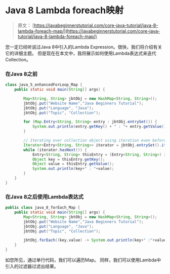 # Java 8 Lambda foreach映射

> 原文： [https://javabeginnerstutorial.com/core-java-tutorial/java-8-lambda-foreach-map/](https://javabeginnerstutorial.com/core-java-tutorial/java-8-lambda-foreach-map/)

您一定已经听说过Java 8中引入的Lambda Expression。很快，我们将介绍有关它的详细主题。 但是现在在本文中，我将展示如何使用Lambda表达式来迭代Collection。

### 在Java 8之前

```java
class java_5_enhancedForLoop_Map {
	public static void main(String[] args) {

		Map<String, String> jbtObj = new HashMap<String, String>();
		jbtObj.put("Website Name","Java Beginners Tutorial");
		jbtObj.put("Language", "Java");
		jbtObj.put("Topic", "Collection");

		for (Map.Entry<String, String> entry : jbtObj.entrySet()) {
			System.out.println(entry.getKey() + " : "+ entry.getValue());
		}

		// Iterating over collection object using iteration even before Java 5
		Iterator<Entry<String, String>> iterator = jbtObj.entrySet().iterator();
		while (iterator.hasNext()) {
			Entry<String, String> thisEntry = (Entry<String, String>) iterator.next();
			Object key = thisEntry.getKey();
			Object value = thisEntry.getValue();
			System.out.println(key+" : "+value);
		}
	}
}
```

### 在Java 8之后使用Lambda表达式

```java
public class java_8_forEach_Map {
	public static void main(String[] args) {
		Map<String, String> jbtObj = new HashMap<String, String>();
		jbtObj.put("Website Name","Java Beginners Tutorial");
		jbtObj.put("Language", "Java");
		jbtObj.put("Topic", "Collection");

		jbtObj.forEach((key,value) -> System.out.println(key+" :"+value));
	}
}
```

如您所见，通过单行代码，我们可以遍历Map。 同样，我们可以使用Lambda中引入的过滤器过滤出结果。